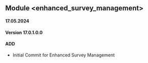 ## Module <enhanced_survey_management>

#### 17.05.2024
#### Version 17.0.1.0.0
#### ADD
 - Initial Commit for Enhanced Survey Management